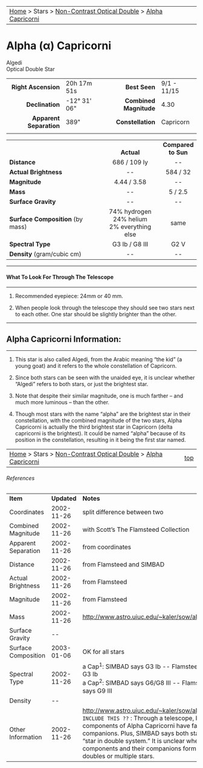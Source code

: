 <script src="/js/whatsup.js"></script>
<script type="text/javascript">
	var objectName ="Algedi"
	var objectDesc ="Alpha Capricorni<br/>Optical Double Star<br/>in the Constellation<br/>Capricorn"
	var objectImage=""
</script>

|    |    |
|:---|---:|
|[Home](/notes/#object-notes) > Stars > [Non-Contrast Optical Double](../!non-contrast-optical-double-star-info) > [Alpha Capricorni](../alpha-capricorni)|  <div id=whatsup></div> |

# Alpha (&alpha;) Capricorni
Algedi<br/>
Optical Double Star

|   |   |   |   |
|--:|:--|--:|:--|
|**Right Ascension**|20h 17m 51s|**Best Seen**| 9/1 - 11/15 |
|**Declination**|-12&deg; 31' 06"|**Combined Magnitude**| 4.30 |
|**Apparent Separation** | 389" |**Constellation**| Capricorn |
|   |   |   |   |


|   |   |   |
|---|:---:|:---:|
|   | <br/>**Actual**| **Compared<br/>to Sun** |
|**Distance** | 686 / 109 ly | -- |
|**Actual Brightness** | -- | 584 / 32 |
|**Magnitude** | 4.44 / 3.58 | -- |
|**Mass**	             | -- | 5 / 2.5 |
|**Surface Gravity**	 | -- | -- |
|**Surface Composition** (by mass) |74% hydrogen<br/>24% helium<br/>2% everything else| same |
|**Spectral Type**       | G3 Ib / G8 III | G2 V | 
|**Density** (gram/cubic cm) | -- | -- | 

---
#### What To Look For Through The Telescope
---

1.  Recommended eyepiece: 24mm or 40 mm.

1.  When people look through the telescope they should see two stars next to each other.  One star should be slightly brighter than the other.

---
## Alpha Capricorni Information:
---

1.  This star is also called Algedi, from the Arabic meaning “the kid” (a young goat) and it refers to the whole constellation of Capricorn.

1.  Since both stars can be seen with the unaided eye, it is unclear whether “Algedi” refers to both stars, or just the brightest star.
 
1.  Note that despite their similar magnitude, one is much farther – and much more luminous – than the other.

1.  Though most stars with the name “alpha” are the brightest star in their constellation, with the combined magnitude of the two stars, Alpha Capricorni is actually the third brightest star in Capricorn (delta capricorni is the brightest).  It could be named “alpha” because of its position in the constellation, resulting in it being the first star named.


|    |    |
|:---|---:|
|[Home](/notes/#object-notes) > Stars > [Non-Contrast Optical Double](../!non-contrast-optical-double-star-info) > [Alpha Capricorni](../alpha-capricorni)| [top](#alpha-capricorni)|

###### References

|   |   |   |
|---|---|---|
|**Item**|**Updated**|**Notes**| 
|Coordinates|2002-11-26|split difference between two|
|Combined Magnitude|2002-11-26|with Scott’s The Flamsteed Collection|
|Apparent Separation|2002-11-26|from coordinates|
|Distance|2002-11-26|from Flamsteed and SIMBAD|
|Actual Brightness|2002-11-26|from Flamsteed|
|Magnitude|2002-11-26|from Flamsteed|
|Mass|2002-11-26|<http://www.astro.uiuc.edu/~kaler/sow/algedi.html>|
|Surface Gravity| -- |   |
|Surface Composition|2003-01-06|OK for all stars|
|Spectral Type|2002-11-26|a Cap<sup>1</sup>: SIMBAD says G3 Ib -- Flamsteed says G3 Ib<br/>a Cap<sup>2</sup>:  SIMBAD says G6/G8 III -- Flamsteed says G9 III|
|Density| -- |   |
|Other Information|2002-11-26|<http://www.astro.uiuc.edu/~kaler/sow/algedi.html><br/>`INCLUDE THIS ??` :  Through a telescope, both components of Alpha Capricorni have faint companions.  Plus, SIMBAD says both stars are a “star in double system.”  It is unclear whether the components and their companions form optical doubles or multiple stars. |

